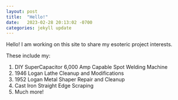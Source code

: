 ```yaml
---
layout: post
title:  "Hello!"
date:   2023-02-28 20:13:02 -0700
categories: jekyll update
---
```


Hello! I am working on this site to share my esoteric project interests. 

These include my:

1. DIY SuperCapacitor 6,000 Amp Capable Spot Welding Machine
2. 1946 Logan Lathe Cleanup and Modifications
3. 1952 Logan Metal Shaper Repair and Cleanup
4. Cast Iron Straight Edge Scraping
5. Much more!

[jekyll-docs]: https://jekyllrb.com/docs/home
[jekyll-gh]:   https://github.com/jekyll/jekyll
[jekyll-talk]: https://talk.jekyllrb.com/
